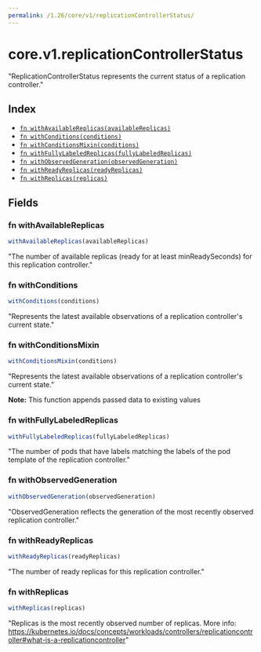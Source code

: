 ```yaml
---
permalink: /1.26/core/v1/replicationControllerStatus/
---
```


# core.v1.replicationControllerStatus

"ReplicationControllerStatus represents the current status of a replication controller."

## Index

* [`fn withAvailableReplicas(availableReplicas)`](#fn-withavailablereplicas)
* [`fn withConditions(conditions)`](#fn-withconditions)
* [`fn withConditionsMixin(conditions)`](#fn-withconditionsmixin)
* [`fn withFullyLabeledReplicas(fullyLabeledReplicas)`](#fn-withfullylabeledreplicas)
* [`fn withObservedGeneration(observedGeneration)`](#fn-withobservedgeneration)
* [`fn withReadyReplicas(readyReplicas)`](#fn-withreadyreplicas)
* [`fn withReplicas(replicas)`](#fn-withreplicas)

## Fields

### fn withAvailableReplicas

```ts
withAvailableReplicas(availableReplicas)
```

"The number of available replicas (ready for at least minReadySeconds) for this replication controller."

### fn withConditions

```ts
withConditions(conditions)
```

"Represents the latest available observations of a replication controller's current state."

### fn withConditionsMixin

```ts
withConditionsMixin(conditions)
```

"Represents the latest available observations of a replication controller's current state."

**Note:** This function appends passed data to existing values

### fn withFullyLabeledReplicas

```ts
withFullyLabeledReplicas(fullyLabeledReplicas)
```

"The number of pods that have labels matching the labels of the pod template of the replication controller."

### fn withObservedGeneration

```ts
withObservedGeneration(observedGeneration)
```

"ObservedGeneration reflects the generation of the most recently observed replication controller."

### fn withReadyReplicas

```ts
withReadyReplicas(readyReplicas)
```

"The number of ready replicas for this replication controller."

### fn withReplicas

```ts
withReplicas(replicas)
```

"Replicas is the most recently observed number of replicas. More info: https://kubernetes.io/docs/concepts/workloads/controllers/replicationcontroller#what-is-a-replicationcontroller"